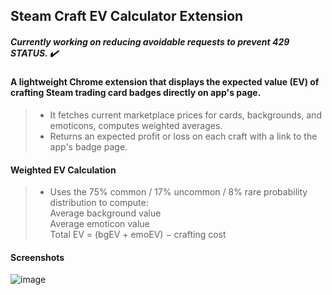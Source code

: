 <h2>Steam Craft EV Calculator Extension</h2>


##### Currently working on reducing avoidable requests to prevent 429 STATUS. ✔️ 

#### A lightweight Chrome extension that displays the expected value (EV) of crafting Steam trading card badges directly on app's page.
>
> - It fetches current marketplace prices for cards, backgrounds, and emoticons, computes weighted averages. 
> - Returns an expected profit or loss on each craft with a link to the app's badge page.

#### Weighted EV Calculation

> - Uses the 75% common / 17% uncommon / 8% rare probability distribution to compute:
> <br> Average background value
> <br> Average emoticon value
> <br> Total EV = (bgEV + emoEV) − crafting cost

#### Screenshots
![image](https://github.com/user-attachments/assets/0e7a72f8-77e2-45f5-a94c-7678b85ec4a7)


